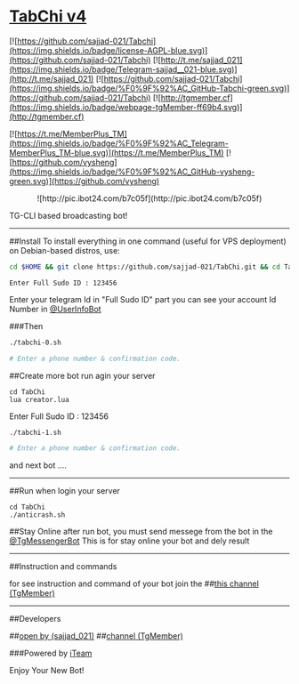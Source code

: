 # [TabChi v4](https://t.me/tgMember)

[![https://github.com/sajjad-021/Tabchi](https://img.shields.io/badge/license-AGPL-blue.svg)](https://github.com/sajjad-021/Tabchi)
[![http://t.me/sajjad_021](https://img.shields.io/badge/Telegram-sajjad__021-blue.svg)](http://t.me/sajjad_021)
[![https://github.com/sajjad-021/Tabchi](https://img.shields.io/badge/%F0%9F%92%AC_GitHub-Tabchi-green.svg)](https://github.com/sajjad-021/Tabchi)
[![http://tgmember.cf](https://img.shields.io/badge/webpage-tgMember-ff69b4.svg)](http://tgmember.cf)

[![https://t.me/MemberPlus_TM](https://img.shields.io/badge/%F0%9F%92%AC_Telegram-MemberPlus_TM-blue.svg)](https://t.me/MemberPlus_TM)
[![https://github.com/vysheng](https://img.shields.io/badge/%F0%9F%92%AC_GitHub-vysheng-green.svg)](https://github.com/vysheng)

<p align="center"> ![http://pic.ibot24.com/b7c05f](http://pic.ibot24.com/b7c05f)


TG-CLI based broadcasting bot!

****

##Install
To install everything in one command (useful for VPS deployment) on Debian-based distros, use:
```sh
cd $HOME && git clone https://github.com/sajjad-021/TabChi.git && cd TabChi && chmod 777 install.sh && ./install.sh -y --force-yes && lua creator.lua
```
```
Enter Full Sudo ID : 123456    
```
Enter your telegram Id in "Full Sudo ID" part
you can see your account Id Number in [@UserInfoBot](https://t.me/userinfobot)

###Then

```sh
./tabchi-0.sh

# Enter a phone number & confirmation code.
```

##Create more bot
run agin your server

```
cd TabChi
lua creator.lua
```

Enter Full Sudo ID : 123456 

```sh
./tabchi-1.sh

# Enter a phone number & confirmation code.
```
and next bot ....
***

##Run
when login your server

```
cd TabChi
./anticrash.sh
```

##Stay Online
after run bot, you must send messege from the bot in the [@TgMessengerBot](https://t.me/TgMessengerBot)
This is for stay online your bot and dely result 


***

##Instruction and commands 

for see instruction and command of your bot join the ##[this channel (TgMember)](https://t.me/tgMember)


***

##Developers


##[open by (sajjad_021)](https://t.me/sajjad_021)
##[channel (TgMember)](https://t.me/tgMember)

###Powered by [iTeam](https://telegram.me/iTeam_IR)

Enjoy Your New Bot!
